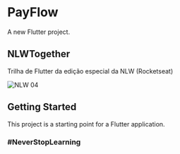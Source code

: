 # PayFlow
A new Flutter project.

## NLWTogether
Trilha de Flutter da edição especial da NLW (Rocketseat)

<img src="https://drive.google.com/file/d/1DNCwfgowtSya45dceQA3F0PyrV_se_RL/view?usp=sharing" alt="NLW 04" />

## Getting Started

This project is a starting point for a Flutter application.

### #NeverStopLearning
